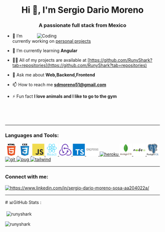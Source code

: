 

<h1 align="center">Hi 👋, I'm Sergio Dario Moreno</h1>
<h3 align="center">A passionate  full stack from Mexico</h3>
<img align="right" alt="Coding" width="400"; src="https://c.tenor.com/2uyENRmiUt0AAAAC/coding.gif" alt="img">

- 🔭 I’m currently working on [personal projects](https://pi-food-main-one.vercel.app/)

- 🌱 I’m currently learning **Angular**

- 👨‍💻 All of my projects are available at [https://github.com/RunyShark?tab=repositories](https://github.com/RunyShark?tab=repositories)

- 💬 Ask me about **Web,Backend,Frontend**

- 📫 How to reach me **sdmoreno51@gmail.com**

- ⚡ Fun fact **I love animals and I like to go to the gym**

<br />
<br />
<br />


<hr></hr>
<h3 align="left">Languages and Tools:</h3>
<p align="left"> 
<a href="https://www.w3.org/html/" target="_blank" rel="noreferrer"> 
<img src="https://raw.githubusercontent.com/devicons/devicon/master/icons/html5/html5-original-wordmark.svg" alt="html5" width="40" height="40"/>
</a>
<a href="https://www.w3schools.com/css/" target="_blank" rel="noreferrer"> <img src="https://raw.githubusercontent.com/devicons/devicon/master/icons/css3/css3-original-wordmark.svg" alt="css3" width="40" height="40"/> </a>
<a href="https://developer.mozilla.org/en-US/docs/Web/JavaScript" target="_blank" rel="noreferrer"> <img src="https://raw.githubusercontent.com/devicons/devicon/master/icons/javascript/javascript-original.svg" alt="javascript" width="40" height="40"/> </a>
 <a href="https://reactjs.org/" target="_blank" rel="noreferrer"> <img src="https://raw.githubusercontent.com/devicons/devicon/master/icons/react/react-original-wordmark.svg" alt="react" width="40" height="40"/> </a>
<a href="https://redux.js.org" target="_blank" rel="noreferrer"> <img src="https://raw.githubusercontent.com/devicons/devicon/master/icons/redux/redux-original.svg" alt="redux" width="40" height="40"/> </a>
<a href="https://www.typescriptlang.org/" target="_blank" rel="noreferrer"> <img src="https://raw.githubusercontent.com/devicons/devicon/master/icons/typescript/typescript-original.svg" alt="typescript" width="40" height="40"/> </a> 
 <a href="https://expressjs.com" target="_blank" rel="noreferrer"> <img src="https://raw.githubusercontent.com/devicons/devicon/master/icons/express/express-original-wordmark.svg" alt="express" width="40" height="40"/> </a> <a href="https://heroku.com" target="_blank" rel="noreferrer"> <img src="https://www.vectorlogo.zone/logos/heroku/heroku-icon.svg" alt="heroku" width="40" height="40"/> </a> 
 <a href="https://www.mongodb.com/" target="_blank" rel="noreferrer"> <img src="https://raw.githubusercontent.com/devicons/devicon/master/icons/mongodb/mongodb-original-wordmark.svg" alt="mongodb" width="40" height="40"/> </a>
  <a href="https://nodejs.org" target="_blank" rel="noreferrer"> <img src="https://raw.githubusercontent.com/devicons/devicon/master/icons/nodejs/nodejs-original-wordmark.svg" alt="nodejs" width="40" height="40"/> </a>
 <a href="https://www.postgresql.org" target="_blank" rel="noreferrer"> <img src="https://raw.githubusercontent.com/devicons/devicon/master/icons/postgresql/postgresql-original-wordmark.svg" alt="postgresql" width="40" height="40"/> </a>
 <a href="https://git-scm.com/" target="_blank" rel="noreferrer"> <img src="https://www.vectorlogo.zone/logos/git-scm/git-scm-icon.svg" alt="git" width="40" height="40"/> </a>
<a href="https://pugjs.org" target="_blank" rel="noreferrer"> <img src="https://cdn.worldvectorlogo.com/logos/pug.svg" alt="pug" width="40" height="40"/> </a>
 <a href="https://tailwindcss.com/" target="_blank" rel="noreferrer"> <img src="https://www.vectorlogo.zone/logos/tailwindcss/tailwindcss-icon.svg" alt="tailwind" width="40" height="40"/> </a> 
<hr></hr>
<h3 align="left">Connect with me:</h3>
<a href="https://linkedin.com/in/https://www.linkedin.com/in/sergio-dario-moreno-sosa-aa204022a/" target="blank"><img align="center" src="https://raw.githubusercontent.com/rahuldkjain/github-profile-readme-generator/master/src/images/icons/Social/linked-in-alt.svg" alt="https://www.linkedin.com/in/sergio-dario-moreno-sosa-aa204022a/" height="30" width="40" /></a>
<hr></hr>
# 📊GitHub Stats :
<p align="left">

</p>
<p>&nbsp;<img align="center" src="https://github-readme-stats.vercel.app/api?username=runyshark&show_icons=true&locale=en" alt="runyshark" /></p>

<p><img align="center" src="https://github-readme-streak-stats.herokuapp.com/?user=runyshark&" alt="runyshark" /></p>
